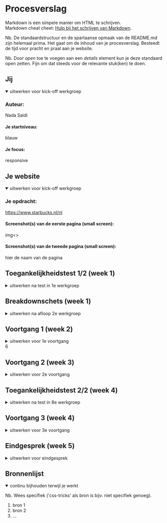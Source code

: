 # Procesverslag
Markdown is een simpele manier om HTML te schrijven.  
Markdown cheat cheet: [Hulp bij het schrijven van Markdown](https://github.com/adam-p/markdown-here/wiki/Markdown-Cheatsheet).

Nb. De standaardstructuur en de spartaanse opmaak van de README.md zijn helemaal prima. Het gaat om de inhoud van je procesverslag. Besteedt de tijd voor pracht en praal aan je website.

Nb. Door *open* toe te voegen aan een *details* element kun je deze standaard open zetten. Fijn om dat steeds voor de relevante stuk(ken) te doen.





## Jij

<details open>
  <summary>uitwerken voor kick-off werkgroep</summary>

  ### Auteur:
Nada Saidi

  #### Je startniveau:
  blauw

  #### Je focus:
  responsive
 
</details>





## Je website

<details open>
  <summary>uitwerken voor kick-off werkgroep</summary>

  ### Je opdracht:
https://www.starbucks.nl/nl

  #### Screenshot(s) van de eerste pagina (small screen): 
img<>

 

  #### Screenshot(s) van de tweede pagina (small screen):
  hier de naam van de pagina  

 
</details>



## Toegankelijkheidstest 1/2 (week 1)

<details>
  <summary>uitwerken na test in 1e werkgroep</summary>

  ### Bevindingen
 Tijdens het testen samen met Julia ben ik eracher gekomen dat een aantal dingen niet goed werkte en of onduidelijk waren. De bevinden die mij zijn opgevallen zijn: Er is geen gebruik gemaakt van darkmode,De knoppen zijn best onduidelijk en niet leesbaar. Je krijgt bijna geen feedback , er is geen hover te zien als je erover heen gaat. En wanneer een hover wordt gebruikt, valt het niet op en is heel onduidelijk.

  #### Screenreader
  Tijdens De screenreader was het mij opgevallen dat alles het wel deed, Het was duidelijk wat er werd opgenoemd en wat er gebuerde,
  Hier korte omschrijving (met indien nodig afbeeldingen)

  Hier een omschrijving van hoe het opgelost kan worden (met indien nodig afbeeldingen)
  Er is voor de screenreader geen oplossing nodig omdat alles netjes werkt zoals het hoort te werken.

  #### Muis en Toetsenbord 
De muis en toetsenbord doet het prima, je kan alles met toetsenbord en muis openen, wat jammer is is dat er geen duidelijke hoever aanwezig is of feedback. Zo kan het best onduidelijk zijn hoe het te werk gaat.

  Hier een omschrijving van hoe het opgelost kan worden (met indien nodig afbeeldingen)
Om dit op te lossen is er een mogelijkheid om een hover te gebruiken zo is het duidelijker hoe iets werkt en wat er nou daadwerkelijk gebuerd.

  #### Motoriek (shocks, elastiekjes)
tijdens shocks en elastiekjes merkte ik dat het best wel lastig is om zoiets te besturen vooral bij de footer omdat die heel klein is, dit wil ik veranderen zodat het beter klikbaar is.

  Hier een omschrijving van hoe het opgelost kan worden (met indien nodig afbeeldingen)
Het is een oplossing om de buttons wat groter te maken zo is het makkelijker klikbaar en kun je de knoppen haast niet missen als je een shock krijgt.

  #### Visueel (brillen, contrast, kleurenblind, dark/light). 
De webiste is goed te bekijken, er is geen dark mode aanwezig wat wel jammer is. Het is fijn om zoiets te gebruiker omdat de webiste van starbucks veel witte afbeeldingen bevat die heel helder en duidelijk zijn.

  Hier een omschrijving van hoe het opgelost kan worden (met indien nodig afbeeldingen)
Als oplossing zou kunnen zijn dat er een darkmode in komt. IK heb zelf responsive gekozen waardoor ik me meer ga focussen op andere elementen dan dark en light mode.
</details>



## Breakdownschets (week 1)

<details>
  <summary>uitwerken na afloop 2e werkgroep</summary>

  ### de hele pagina: 
  <img src="readme-images/dummy-plaatje.jpg" width="375px" alt="breakdown van de hele pagina">

  ### dynamisch deel (bijv menu): 
  <img src="readme-images/dummy-plaatje.jpg" width="375px" alt="breakdown van een dynamisch deel">

  ### wellicht nog een dynamisch deel (bijv filter): 
  <img src="readme-images/dummy-plaatje.jpg" width="375px" alt="breakdown van nog een dynamisch deel">

</details>





## Voortgang 1 (week 2)

<details>
  <summary>uitwerken voor 1e voortgang</summary>

  ### Stand van zaken

Deze week ging wel oke vond ik zelf, Ik merkte dat ik het best lastig vond om een start te maken en om te kijken hoe ik nou zo'n site kon maken. Ik heb nog niet veel kunnen doen omdat ik best nog veel vragen heb. Ik vind het best moeilijk om een start te maken .


  <!-- hier dit ging goed & dit was lastig (neem ook screenshots op van delen van je website en code) -->


  ### Agenda voor meeting
  samen met je groepje opstellen

  1.  Aaminah: Ik zou graag willen weten of er een tijdschema is voor de website, of dat we zelf volledig het tempo bepalen." 
  | 2. Aamninah en nada  Ik wil graag bespreken of mijn html in orde is.
  | 3. Nada; Ik weet nog niet helemaal hoe ik het bovenste gedeelte van de 2e pagina in elkaar zit kwa html
    4. Ik wil iets laten scrollen, maar de srollbar moet niet zichtbaar zijn. Ook wil ik graag weten hoe ik een timer op een carousel/slider kan zetten met een counter erbij.

  ### Verslag van meeting
  hier na afloop snel de uitkomsten van de meeting vastleggen

 Tijdens de feedback gesprekken zijn alle punten besproken en we zijn goed aangestuurd door de docent om verder te werken aan de code.

 ik wou graag me html bespreken om te kijken of de opzet zelf wel goed is en wat ik kan veranderen om het nog beter te maken. Aaminah wou een slider erin zetten de docent hielp hierbij en antwoorde de vragen die zij nodig had.

 Wij waren tevreden met de feedback en konden gelijk verder

</details>6





## Voortgang 2 (week 3)

<details>
  <summary>uitwerken voor 2e voortgang</summary>

  ### Stand van zaken
 Ik ben nu verder gekomen met mijn site en ben enorm te vreden met wat ik heb kunnen maken. Ik ben enorm blij met mijn hamburger menu en ik kan niet geloven dat dit mijn gelukt is . Ik ben echt trots met hoe ver ik al ben gekomen met weinig kennis.

  ### Agenda voor meeting
  samen met je groepje opstellen

  | student 1      | student 2          | student 3    | student 4        |
  | ---            | ---                | ---          | ---              |
  | Aaminah :Ik wil graag weten hoe ik een infinite slider kan maken met een timer en een counter die laat zien welke img van de slider te zien is
  nada: Ik wil graag weten hoe je een scrollbar weghaald
  Nada: Ik wil graag weten hoe je een stuk tekst halverwege kan laten stoppen en meer tekst laat zien wanneer het scherm groter wordt





 
  ### Verslag van meeting
  hier na afloop snel de uitkomsten van de meeting vastleggen
Na de feedback gesprekken heb ik en duidelijker beeld gekregen van hoe ik een teskt anders kan positioneren door grid toe te passen.Ook heeft de docent voorbeelden van codes gestuurd zodat ik dit kan overnemen en beter kan bekijken als dat nodig is.
</details>





## Toegankelijkheidstest 2/2 (week 4)

<details>
  <summary>uitwerken na test in 8e werkgroep</summary>


  	<img src="./readme-images/testen1.png" alt="">
			<img src="./readme-images/testen2.png..HEIC" alt="">
			<img src="/readme-images/testen3png.HEIC" alt="">
			<img src="./readme-images/testen4.png" alt="">

  ### Bevindingen
  ik heb mijn site weer getest en ik zag zeker een verbetering erin, Klikken gaat beter met iemand die bijv parkison heeft,er is een beter hover ingezet. En de h1 die ik heb is verborgen maar wordt wel opgelezen ineen screenreader
  #### Screenreader
  Tijdens de screenreader liep ik eerst tegen een probleem aan de h1 werd niet opgenoemd en deed het dus niet bij de screenreader

  Hier een omschrijving van hoe het opgelost kan worden (met indien nodig afbeeldingen)

  Dit is opgelost omdat het niet was connectmet de style css, kleine vergissing  maar dat leidde toch veel onduidelijkheid dit is wel goed opgelost uiteindelijk


  #### Muis en Toetsenbord 
  Hier korte omschrijving (met indien nodig afbeeldingen)

  Hier een omschrijving van hoe het opgelost kan worden (met indien nodig afbeeldingen)


  #### Motoriek (shocks, elastiekjes)
Alles was makkelijk en goed te bedienen, geen problemen mee gehad.

  Hier een omschrijving van hoe het opgelost kan worden (met indien nodig afbeeldingen)
 Niet nodig


  #### Visueel (brillen, contrast, kleurenblind, dark/light). 
Er is geen gebruik gemaakt van een darkmode en ik heb dit ook nog niet kunnen toepassen, dit is zeker jammer maar daar ben ik helaas nog niet aan toe gekomen.

  Hier een omschrijving van hoe het opgelost kan worden (met indien nodig afbeeldingen)
  Door een darkmode toe te passen kan het fijner leesbaar zijn voor iemand die het wat te helder vind.

</details>





## Voortgang 3 (week 4)

<details>
  <summary>uitwerken voor 3e voortgang</summary>

  ### Stand van zaken
Deze week ging best goed, de uitklabre footer is mooi gelukt en ben er erg tevreden mee. Wat minder ging was de grid , dit lukte mij steeds niet , ik kreeg hem niet volledig breedt en niet zoals het hoorde, Ik vond dit zo lastig een een aantal traantjes laten vallen.


  ### Agenda voor meeting
  samen met je groepje opstellen

  Aaminah: Ik wil graag weten hoe ik een infinite slider kan maken met een timer en een counter die laat zien welke img van de slider te zien is

  Aamninah: k wil graag weten hoe je een scrollbar weghaald

Nada& Aaminah : Ik wil graag weten hoe je een stuk tekst halverwege kan laten stoppen en meer tekst laat zien wanneer het scherm groter wordt

Aaminah: Ik zou graag willen weten of de HTML van mijn navigatie semantisch correct is.
Nada : Hoe krijg ik een grid breed.


  ### Verslag van meeting
 Tijdens het gesprek ging het wel goed, ik heb antwoord gekregen op bijna alle vragen, helaas is het grid gedeelte niet benatwoord en is het lastig haaalbaar voor mij, toch geef ik niet op en zal proberen alsnog een manier te vinden.

</details>





## Eindgesprek (week 5)

<details>
  <summary>uitwerken voor eindgesprek</summary>

  ### Je uitkomst - karakteristiek screenshots:
  <img src="readme-images/dummy-plaatje.jpg" width="375px" alt="uitomst opdracht 1">


  ### Dit ging goed/Heb ik geleerd: 
  Korte omschrijving met plaatjes

  <img src="readme-images/dummy-plaatje.jpg" width="375px" alt="top">


  ### Dit was lastig/Is niet gelukt:
  Korte omschrijving met plaatjes

  <img src="readme-images/dummy-plaatje.jpg" width="375px" alt="bummer">
</details>





## Bronnenlijst

<details open>
  <summary>continu bijhouden terwijl je werkt</summary>

  Nb. Wees specifiek ('css-tricks' als bron is bijv. niet specifiek genoeg).

  1. bron 1
  2. bron 2
  3. ...

</details>